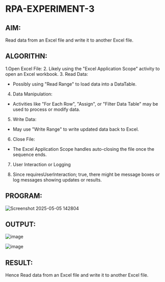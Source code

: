# RPA-EXPERIMENT-3
## AIM:
   Read data from an Excel file and write it to another Excel file.

## ALGORITHN:
1.Open Excel File:
2. Likely using the "Excel Application Scope" activity to open an Excel workbook.
3. Read Data:
* Possibly using "Read Range" to load data into a DataTable.
4. Data Manipulation:
* Activities like "For Each Row", "Assign", or "Filter Data Table" may be used to process or modify data.
5. Write Data:
* May use "Write Range" to write updated data back to Excel.
6. Close File:
* The Excel Application Scope handles auto-closing the file once the sequence ends.
7. User Interaction or Logging
  
8. Since requiresUserInteraction; true, there might be message boxes or log messages showing updates or results.

## PROGRAM:

![Screenshot 2025-05-05 142804](https://github.com/user-attachments/assets/b381d1f6-c891-4f61-ba86-1170ca4e4488)

## OUTPUT:

![image](https://github.com/user-attachments/assets/db0d8c16-7d41-4f3e-bad5-b652b8b21b9a)

![image](https://github.com/user-attachments/assets/76db0883-ac02-4fbb-b6f8-01bf7266689b)

## RESULT:
  Hence Read data from an Excel file and write it to another Excel file.
